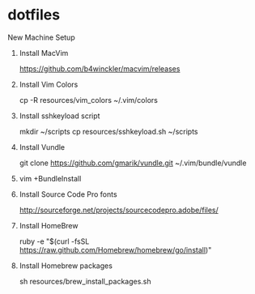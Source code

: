 dotfiles
========

New Machine Setup

1. Install MacVim

    https://github.com/b4winckler/macvim/releases

1. Install Vim Colors

    cp -R resources/vim_colors ~/.vim/colors

1. Install sshkeyload script

    mkdir ~/scripts
    cp resources/sshkeyload.sh ~/scripts

1. Install Vundle

    git clone https://github.com/gmarik/vundle.git ~/.vim/bundle/vundle

1. vim +BundleInstall

1. Install Source Code Pro fonts

    http://sourceforge.net/projects/sourcecodepro.adobe/files/

1. Install HomeBrew

    ruby -e "$(curl -fsSL https://raw.github.com/Homebrew/homebrew/go/install)"

1. Install Homebrew packages

    sh resources/brew_install_packages.sh



